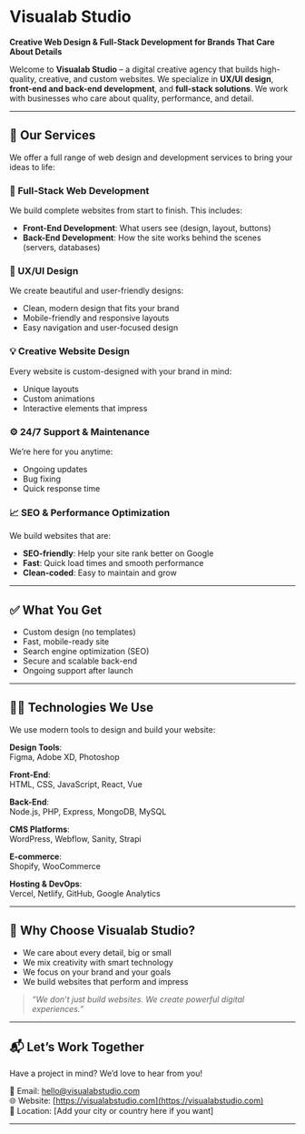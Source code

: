 # Visualab Studio

**Creative Web Design & Full-Stack Development for Brands That Care About Details**

Welcome to **Visualab Studio** – a digital creative agency that builds high-quality, creative, and custom websites. We specialize in **UX/UI design**, **front-end and back-end development**, and **full-stack solutions**. We work with businesses who care about quality, performance, and detail.

---

## 💼 Our Services

We offer a full range of web design and development services to bring your ideas to life:

### 🚀 Full-Stack Web Development
We build complete websites from start to finish. This includes:
- **Front-End Development**: What users see (design, layout, buttons)
- **Back-End Development**: How the site works behind the scenes (servers, databases)

### 🎨 UX/UI Design
We create beautiful and user-friendly designs:
- Clean, modern design that fits your brand
- Mobile-friendly and responsive layouts
- Easy navigation and user-focused design

### 💡 Creative Website Design
Every website is custom-designed with your brand in mind:
- Unique layouts
- Custom animations
- Interactive elements that impress

### ⚙️ 24/7 Support & Maintenance
We’re here for you anytime:
- Ongoing updates
- Bug fixing
- Quick response time

### 📈 SEO & Performance Optimization
We build websites that are:
- **SEO-friendly**: Help your site rank better on Google
- **Fast**: Quick load times and smooth performance
- **Clean-coded**: Easy to maintain and grow

---

## ✅ What You Get
- Custom design (no templates)
- Fast, mobile-ready site
- Search engine optimization (SEO)
- Secure and scalable back-end
- Ongoing support after launch

---

## 🧑‍💻 Technologies We Use

We use modern tools to design and build your website:

**Design Tools**:  
Figma, Adobe XD, Photoshop

**Front-End**:  
HTML, CSS, JavaScript, React, Vue

**Back-End**:  
Node.js, PHP, Express, MongoDB, MySQL

**CMS Platforms**:  
WordPress, Webflow, Sanity, Strapi

**E-commerce**:  
Shopify, WooCommerce

**Hosting & DevOps**:  
Vercel, Netlify, GitHub, Google Analytics

---

## 🌟 Why Choose Visualab Studio?

- We care about every detail, big or small
- We mix creativity with smart technology
- We focus on your brand and your goals
- We build websites that perform and impress

> _“We don’t just build websites. We create powerful digital experiences.”_

---

## 📬 Let’s Work Together

Have a project in mind? We’d love to hear from you!

📧 Email: [hello@visualabstudio.com](mailto:hello@visualabstudio.com)  
🌐 Website: [https://visualabstudio.com](https://visualabstudio.com)  
📍 Location: [Add your city or country here if you want]

---

